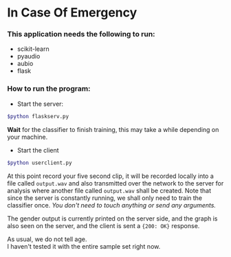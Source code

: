 # In Case Of Emergency


### This application needs the following to run:
* scikit-learn
* pyaudio
* aubio
* flask


### How to run the program:
* Start the server:  
```bash
$python flaskserv.py
```
**Wait** for the classifier to finish training, this may take a while depending on your machine.

* Start the client
```bash
$python userclient.py
```
At this point record your five second clip, it will be recorded locally into a file called `output.wav` and also transmitted over the network to the server for analysis where another file called `output.wav` shall be created. Note that since the server is constantly running, we shall only need to train the classifier once. *You don't need to touch anything or send any arguments.*

The gender output is currently printed on the server side, and the graph is also seen on the server, and the client is sent a `{200: OK}` response.

As usual, we do not tell age.<br/>
I haven't tested it with the entire sample set right now.
